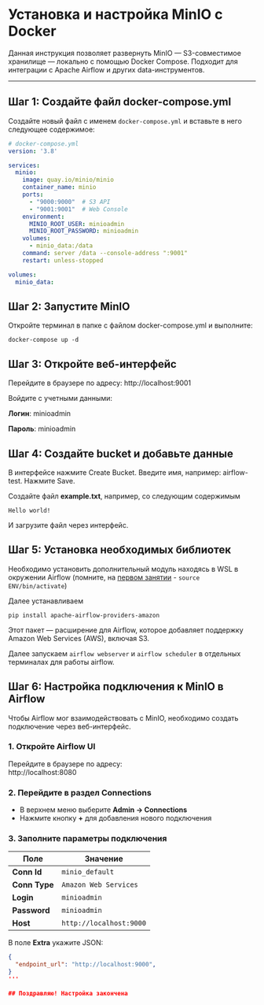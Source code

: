 # Установка и настройка MinIO с Docker

Данная инструкция позволяет развернуть MinIO — S3-совместимое хранилище — локально с помощью Docker Compose. Подходит для интеграции с Apache Airflow и других data-инструментов.

---

## Шаг 1: Создайте файл docker-compose.yml

Создайте новый файл с именем `docker-compose.yml` и вставьте в него следующее содержимое:

```yaml
# docker-compose.yml
version: '3.8'

services:
  minio:
    image: quay.io/minio/minio
    container_name: minio
    ports:
      - "9000:9000"  # S3 API
      - "9001:9001"  # Web Console
    environment:
      MINIO_ROOT_USER: minioadmin
      MINIO_ROOT_PASSWORD: minioadmin
    volumes:
      - minio_data:/data
    command: server /data --console-address ":9001"
    restart: unless-stopped

volumes:
  minio_data:
```

## Шаг 2: Запустите MinIO
Откройте терминал в папке с файлом docker-compose.yml и выполните:
```
docker-compose up -d
```

## Шаг 3: Откройте веб-интерфейс
Перейдите в браузере по адресу: http://localhost:9001

Войдите с учетными данными:


__Логин__: minioadmin

__Пароль__: minioadmin

## Шаг 4: Создайте bucket и добавьте данные
В интерфейсе нажмите Create Bucket.
Введите имя, например: airflow-test.
Нажмите Save.

Создайте файл __example.txt__, например, со следующим содержимым

```
Hello world!
```

И загрузите файл через интерфейс.

## Шаг 5: Установка необходимых библиотек

Необходимо установить дополнительный модуль находясь в WSL в окружении Airflow (помните, на [первом занятии](https://github.com/MaratNotes/marat_notes/tree/master/how_data_works-practice_cases/airflow_wsl) - 
`source ENV/bin/activate`)

Далее устанавливаем

```
pip install apache-airflow-providers-amazon
```

Этот пакет — расширение для Airflow, которое добавляет поддержку Amazon Web Services (AWS), включая S3.

Далее запускаем `airflow webserver` и `airflow scheduler` в отдельных терминалах для работы airflow.

## Шаг 6: Настройка подключения к MinIO в Airflow

Чтобы Airflow мог взаимодействовать с MinIO, необходимо создать подключение через веб-интерфейс.

### 1. Откройте Airflow UI
Перейдите в браузере по адресу:  
http://localhost:8080

### 2. Перейдите в раздел Connections
- В верхнем меню выберите **Admin → Connections**
- Нажмите кнопку **+** для добавления нового подключения

### 3. Заполните параметры подключения

| Поле | Значение |
|------|--------|
| **Conn Id** | `minio_default` |
| **Conn Type** | `Amazon Web Services` |
| **Login** | `minioadmin` |
| **Password** | `minioadmin` |
| **Host** | `http://localhost:9000` |

В поле **Extra** укажите JSON:
```json
{
  "endpoint_url": "http://localhost:9000",
}
'''

## Поздравляю! Настройка закончена
